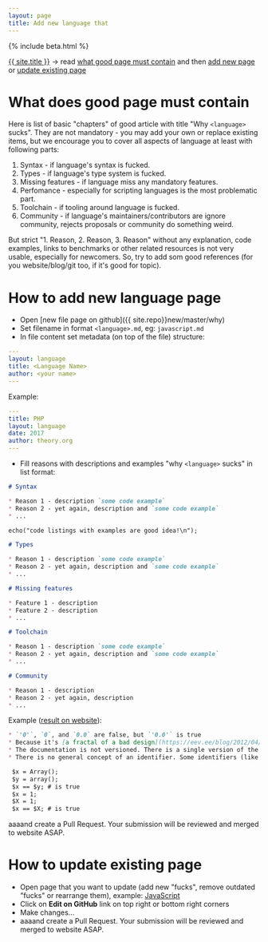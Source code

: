 ```yaml
---
layout: page
title: Add new language that
---
```

{% include beta.html %}

[{{ site.title }}](/) &rarr; read [what good page must contain](/new#what-good-page-must-contain) and then
[add new page](/new#how-to-add-new-language-page) or [update existing page](/new#how-to-update-existing-page)

# What does good page must contain

Here is list of basic "chapters" of good article with title "Why `<language>` sucks".
They are not mandatory - you may add your own or replace existing items, but we encourage you to cover all aspects
of language at least with following parts:

1. Syntax - if language's syntax is fucked.
2. Types - if language's type system is fucked.
3. Missing features - if language miss any mandatory features.
4. Perfomance - especially for scripting languages is the most problematic part.
5. Toolchain - if tooling around language is fucked.
6. Community - if language's maintainers/contributors are ignore community, rejects proposals or community do something weird.

But strict "1. Reason, 2. Reason, 3. Reason" without any explanation, code examples, links to benchmarks or other related resources
is not very usable, especially for newcomers. So, try to add som good references (for you website/blog/git too, if it's good for topic).

# How to add new language page

* Open [new file page on github]({{ site.repo}}new/master/why)
* Set filename in format `<language>.md`, eg: `javascript.md`
* In file content set metadata (on top of the file) structure:

```yml
---
layout: language
title: <Language Name>
author: <your name>
---
```

Example:
```yml
---
title: PHP
layout: language
date: 2017
author: theory.org
---
```

* Fill reasons with descriptions and examples "why `<language>` sucks" in list format:

```markdown
# Syntax

* Reason 1 - description `some code example`
* Reason 2 - yet again, description and `some code example`
* ...

echo("code listings with examples are good idea!\n");

# Types

* Reason 1 - description `some code example`
* Reason 2 - yet again, description and `some code example`
* ...

# Missing features

* Feature 1 - description
* Feature 2 - description
* ...

# Toolchain

* Reason 1 - description `some code example`
* Reason 2 - yet again, description and `some code example`
* ...

# Community

* Reason 1 - description
* Reason 2 - yet again, description
* ...
```

Example ([result on website](/why/php)):

```markdown
* `'0'`, `0`, and `0.0` are false, but `'0.0'` is true
* Because it's [a fractal of a bad design](https://eev.ee/blog/2012/04/09/php-a-fractal-of-bad-design/) and it [makes me sad](http://phpsadness.com/).
* The documentation is not versioned. There is a single version of the docs that you are supposed to use for php4.x, php5, php5.1...
* There is no general concept of an identifier. Some identifiers (like variable names) are case sensitive, others case insensitive (like function calls):

 $x = Array();
 $y = array();
 $x == $y; # is true
 $x = 1;
 $X = 1;
 $x == $X; # is true
```

aaaand create a Pull Request. Your submission will be reviewed and merged to website ASAP.

# How to update existing page

* Open page that you want to update (add new "fucks", remove outdated "fucks" or rearrange them), example: [JavaScript](/why/javascript)
* Click on **Edit on GitHub** link on top right or bottom right corners
* Make changes...
* aaaand  create a Pull Request. Your submission will be reviewed and merged to website ASAP.

